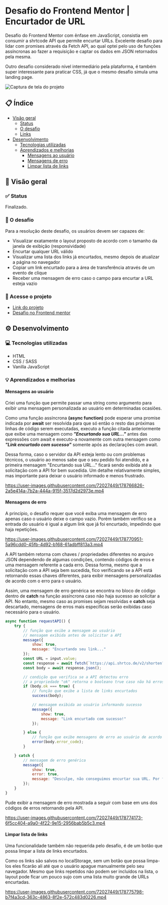 # Desafio do Frontend Mentor | Encurtador de URL

Desafio do Frontend Mentor com ênfase em JavaScript, consistia em consumir a shrtcode API que permite encurtar URLs. Excelente desafio para lidar com promises através da Fetch API, ao qual optei pelo uso de funções assíncronas ao fazer a requisição e captar os dados em JSON retornados pela mesma.

Outro desafio considerado nível intermediário pela plataforma, é também super interessante para praticar CSS, já que o mesmo desafio simula uma landing page.

![Captura de tela do projeto](https://user-images.githubusercontent.com/72027449/178758576-4eaa105e-ccb0-405e-beef-f2297c040125.png)

## 📋 Índice

* [Visão geral](#-visão-geral)
    * [Status](#-status)
    * [O desafio](#-o-desafio)
    * [Links](#-acesse-o-projeto)
* [Desenvolvimento](#%EF%B8%8F-desenvolvimento)
    * [Tecnologias utilizadas](#-tecnologias-utilizadas)
    * [Aprendizados e melhorias](#-aprendizados-e-melhorias)
        * [Mensagens ao usuário](#mensagens-ao-usuário)
        * [Mensagens de erro](#mensagens-de-erro)
        * [Limpar lista de links](#limpar-lista-de-links)

## 🔎 Visão geral

### ✅ Status

Finalizado.

### 🏁 O desafio

Para a resolução deste desafio, os usuários devem ser capazes de:

* Visualizar exatamente o layout proposto de acordo com o tamanho da janela de exibição (responsividade)
* Encurtar qualquer URL válido
* Visualizar uma lista dos links já encurtados, mesmo depois de atualizar a página no navegador
* Copiar um link encurtado para a área de transferência através de um evento de clique
* Receber uma mensagem de erro caso o campo para encurtar a URL esteja vazio

### 🔗 Acesse o projeto

* [Link do projeto](https://leo-henrique.github.io/encurtador-de-url/)
* [Desafio no Frontend mentor](https://www.frontendmentor.io/challenges/url-shortening-api-landing-page-2ce3ob-G)

## ⚙️ Desenvolvimento

### 💻 Tecnologias utilizadas

* HTML
* CSS / SASS
* Vanilla JavaScript

### 💡 Aprendizados e melhorias

#### Mensagens ao usuário

Criei uma função que permite passar uma string como argumento para exibir uma mensagem personalizada ao usuário em determinadas ocasiões.

Como uma função assíncrona **(async function)** pode esperar uma promise indicada por **await** ser resolvida para que só então o resto das próximas linhas de código serem executadas, executo a função citada anteriormente que exibe uma mensagem como ***"Encurtando sua URL..."*** antes das expressões com await e executo-a novamente com outra mensagem como ***"Link encurtado com sucesso"*** somente após as declarações com await.

Dessa forma, caso o servidor da API esteja lento ou com problemas técnicos, o usuário ao menos sabe que o seu pedido foi atendido, e a primeira mensagem "Encurtando sua URL..." ficará sendo exibida até a solicitação com a API for bem sucedida. Um detalhe relativamente simples, mas importante para deixar o usuário informado e menos frustrado.

https://user-images.githubusercontent.com/72027449/178766826-2a5e414a-7b2a-444a-915f-3517d2d2973e.mp4

#### Mensagens de erro

A princípio, o desafio requer que você exiba uma mensagem de erro apenas caso o usuário deixe o campo vazio. Porém também verifico se a entrada do usuário é igual a algum link que já foi encurtado, impedindo que haja repetições.

https://user-images.githubusercontent.com/72027449/178770951-5a96cdd0-45fb-4d92-b168-61adbff813a3.mp4

A API também retorna com chaves / propriedades diferentes no arquivo JSON dependendo de algumas condições, contendo códigos de erros e uma mensagem referente a cada erro. Dessa forma, mesmo que a solicitação com a API seja bem sucedida, fico verificando se a API está retornando essas chaves diferentes, para exibir mensagens personalizadas de acordo com o erro para o usuário.

Assim, uma mensagem de erro genérica se encontra no bloco de código dentro de **catch** na função assíncrona caso não haja sucesso ao solicitar a API. No entanto, mesmo caso as promises sejam resolvidas e **catch** seja descartado, mensagens de erros mais específicas serão exibidas caso necessário para o usuário.

```js
async function requestAPI() {
    try {
        // função que exibe a mensagem ao usuário
        // mensagem exibida antes de solicitar a API
        message({
            show: true,
            message: "Encurtando seu link..."
        });
        const URL = input.value;
        const response = await fetch(`https://api.shrtco.de/v2/shorten?url=${URL}`);
        const body = await response.json();

        // condição que verifica se a API detectou erro
        // a propriedade "ok" retorna o booleano true caso não há erros e false caso haja
        if (body.ok === true) {
            // função que exibe a lista de links encurtados
            success(body);

            // mensagem exibida ao usuário informando sucesso
            message({
                show: true,
                message: "Link encurtado com sucesso!"
            });

        } else {
            // função que exibe mensagens de erro ao usuário de acordo com o código de erro retornado na propriedade "error_code" da API
            error(body.error_code);
        }

    } catch {
        // mensagem de erro genérica
        message({
            show: true,
            error: true,
            message: "Desculpe, não conseguimos encurtar sua URL. Por favor, tente novamente."
        });
    }
}
```

Pude exibir a mensagem de erro mostrada a seguir com base em uns dos códigos de erros retornando pela API. 

https://user-images.githubusercontent.com/72027449/178774173-6f5cc404-a9a0-4f22-9e15-2956bab5b5c3.mp4


#### Limpar lista de links

Uma funcionalidade também não requerida pelo desafio, é de um botão que possa limpar a lista de links encurtados.

Como os links são salvos no localStorage, sem um botão que possa limpa-los eles ficarão ali até que o usuário apague manualmente pelo seu navegador. Mesmo que links repetidos não podem ser incluídos na lista, o layout pode ficar um pouco sujo com uma lista muito grande de URLs encurtadas.

https://user-images.githubusercontent.com/72027449/178775798-b7f4a3cd-363c-4863-8f2e-572c483d0226.mp4